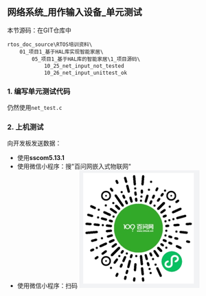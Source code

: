 ## 网络系统\_用作输入设备\_单元测试

本节源码：在GIT仓库中

```shell
rtos_doc_source\RTOS培训资料\
	01_项目1_基于HAL库实现智能家居\
		05_项目1_基于HAL库的智能家居\1_项目源码\
			10_25_net_input_not_tested
			10_26_net_input_unittest_ok
```

### 1. 编写单元测试代码

仍然使用`net_test.c`



### 2. 上机测试

向开发板发送数据：

* 使用**sscom5.13.1**
* 使用微信小程序：搜"百问网嵌入式物联网"
* 使用微信小程序：扫码
  ![image-20211015170807083](pic/project1/28_wechat_little_prgram.png)